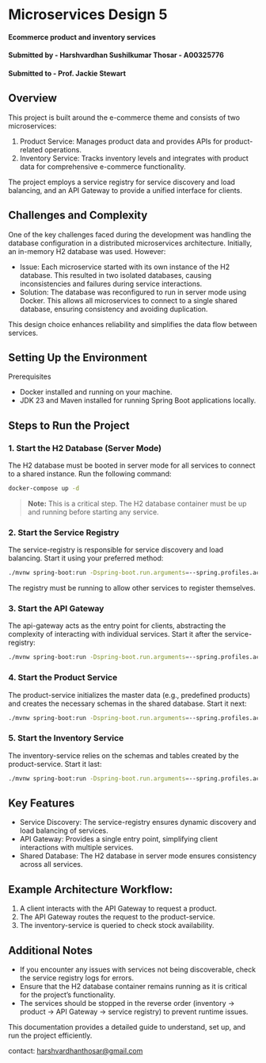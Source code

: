 # Microservices Design 5

#### Ecommerce product and inventory services

#### Submitted by - Harshvardhan Sushilkumar Thosar - A00325776

#### Submitted to - Prof. Jackie Stewart

## Overview

This project is built around the e-commerce theme and consists of two microservices:

1. Product Service: Manages product data and provides APIs for product-related operations.
2. Inventory Service: Tracks inventory levels and integrates with product data for comprehensive e-commerce functionality.

The project employs a service registry for service discovery and load balancing, and an API Gateway to provide a unified interface for clients.

## Challenges and Complexity

One of the key challenges faced during the development was handling the database configuration in a distributed microservices architecture. Initially, an in-memory H2 database was used. However:

- Issue: Each microservice started with its own instance of the H2 database. This resulted in two isolated databases, causing inconsistencies and failures during service interactions.
- Solution: The database was reconfigured to run in server mode using Docker. This allows all microservices to connect to a single shared database, ensuring consistency and avoiding duplication.

This design choice enhances reliability and simplifies the data flow between services.

## Setting Up the Environment

Prerequisites

- Docker installed and running on your machine.
- JDK 23 and Maven installed for running Spring Boot applications locally.

## Steps to Run the Project

### 1. Start the H2 Database (Server Mode)

The H2 database must be booted in server mode for all services to connect to a shared instance. Run the following command:

```sh
docker-compose up -d
```

> **Note:** This is a critical step. The H2 database container must be up and running before starting any service.

### 2. Start the Service Registry

The service-registry is responsible for service discovery and load balancing. Start it using your preferred method:

```sh
./mvnw spring-boot:run -Dspring-boot.run.arguments=--spring.profiles.active=local
```

The registry must be running to allow other services to register themselves.

### 3. Start the API Gateway

The api-gateway acts as the entry point for clients, abstracting the complexity of interacting with individual services. Start it after the service-registry:

```sh
./mvnw spring-boot:run -Dspring-boot.run.arguments=--spring.profiles.active=local
```

### 4. Start the Product Service

The product-service initializes the master data (e.g., predefined products) and creates the necessary schemas in the shared database. Start it next:

```sh
./mvnw spring-boot:run -Dspring-boot.run.arguments=--spring.profiles.active=local
```

### 5. Start the Inventory Service

The inventory-service relies on the schemas and tables created by the product-service. Start it last:

```sh
./mvnw spring-boot:run -Dspring-boot.run.arguments=--spring.profiles.active=local
```

## Key Features

- Service Discovery: The service-registry ensures dynamic discovery and load balancing of services.
- API Gateway: Provides a single entry point, simplifying client interactions with multiple services.
- Shared Database: The H2 database in server mode ensures consistency across all services.

## Example Architecture Workflow:

1. A client interacts with the API Gateway to request a product.
2. The API Gateway routes the request to the product-service.
3. The inventory-service is queried to check stock availability.

## Additional Notes

- If you encounter any issues with services not being discoverable, check the service registry logs for errors.
- Ensure that the H2 database container remains running as it is critical for the project’s functionality.
- The services should be stopped in the reverse order (inventory → product → API Gateway → service registry) to prevent runtime issues.

This documentation provides a detailed guide to understand, set up, and run the project efficiently.

contact: harshvardhanthosar@gmail.com
